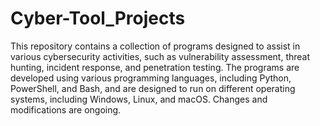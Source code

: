 # Cyber-Tool_Projects

This repository contains a collection of programs designed to assist in various cybersecurity activities, such as vulnerability assessment, threat hunting, incident response, and penetration testing. The programs are developed using various programming languages, including Python, PowerShell, and Bash, and are designed to run on different operating systems, including Windows, Linux, and macOS. Changes and modifications are ongoing.
